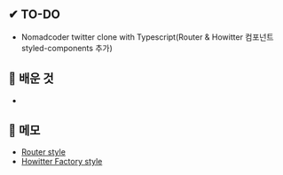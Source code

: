## ✔ TO-DO

- Nomadcoder twitter clone with Typescript(Router & Howitter 컴포넌트 styled-components 추가)

## 💾 배운 것

-

## 📝 메모

- [Router style](https://github.com/lhk3337/howitter/commit/171d903fc9d9d8e46a0d2a2775f950dfaa661447)
- [Howitter Factory style](https://github.com/lhk3337/howitter/commit/e0f1398f2aaabce6d531bd2fbf514e01698d0010)
